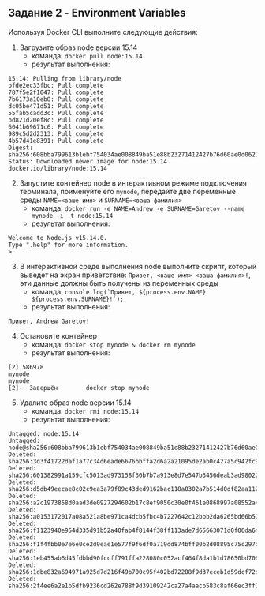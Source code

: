 ## Задание 2 - Environment Variables
Используя Docker CLI выполните следующие действия:

1. Загрузите образ node версии 15.14
    * команда: `docker pull node:15.14`
    * результат выполнения:

```
15.14: Pulling from library/node
bfde2ec33fbc: Pull complete 
787f5e2f1047: Pull complete 
7b6173a10eb8: Pull complete 
dc05be471d51: Pull complete 
55fab5cadd3c: Pull complete 
bd821d20ef8c: Pull complete 
6041b69671c6: Pull complete 
989c5d2d2313: Pull complete 
4b57d41e8391: Pull complete 
Digest: sha256:608bba799613b1ebf754034ae008849ba51e88b23271412427b76d60ae0d0627
Status: Downloaded newer image for node:15.14
docker.io/library/node:15.14
```

2. Запустите контейнер node в интерактивном режиме подключения терминала, поименуйте его `mynode`, передайте две переменные среды `NAME=<ваше имя>` и `SURNAME=<ваша фамилия>`
    * команда: `docker run -e NAME=Andrew -e SURNAME=Garetov --name mynode -i -t node:15.14`
    * результат выполнения:

```
Welcome to Node.js v15.14.0.
Type ".help" for more information.
> 
```

3. В интерактивной среде выполнения node выполните скрипт, который выведет на экран приветствие: `Привет, <ваше имя> <ваша фамилия>!`, эти данные должны быть получены из переменных среды
    * команда: ```console.log(`Привет, ${process.env.NAME} ${process.env.SURNAME}!`);```
    * результат выполнения:

```
Привет, Andrew Garetov!
```

4. Остановите контейнер
    * команда: `docker stop mynode & docker rm mynode`
    * результат выполнения:

```
[2] 586978
mynode
mynode
[2]-  Завершён        docker stop mynode
```

5. Удалите образ node версии 15.14
    * команда: `docker rmi node:15.14`
    * результат выполнения:

```
Untagged: node:15.14
Untagged: node@sha256:608bba799613b1ebf754034ae008849ba51e88b23271412427b76d60ae0d0627
Deleted: sha256:3d3f41722daf1a77c34d6eade6676bbffa2d6a2a21095de2ab0c427a5c942fc9
Deleted: sha256:601382991a159cfc5013ad973158f30b7b7a913e8d7e547b3456deab3ad98022
Deleted: sha256:d5db49eecae8c02c9ea3a79f89c43ded9162bac118a0302a7b514d0df82aa112
Deleted: sha256:a2c1973858d0aad3de0927294602b17c8ef9050c30e0f461e0868997a08552a4
Deleted: sha256:a0153172017a08a521a8be971ca4dcb5fbc4b7227642c12bbb2da6265bd66b50
Deleted: sha256:f1123940e954d335d91b52a40fab4f8144f38ff113ade7d65663071d0f06da6f
Deleted: sha256:f1f4fbb0e7e6e0ce2d9eae1e577f9f6df0a719dd874bff00b2d08895c75c297d
Deleted: sha256:1eb455ab6d45fdbbd90fccff791ffa228080c052acf464f8da1b1d78650bd706
Deleted: sha256:1dbe832a694971a925d7d216f49b700c95f402bd72288f9d37eceb1d59dcf72d
Deleted: sha256:2f4ee6a2e1b5dfb9236cd262e788f9d39109242ca27a4aacb583c8af66ec3ff7
```
